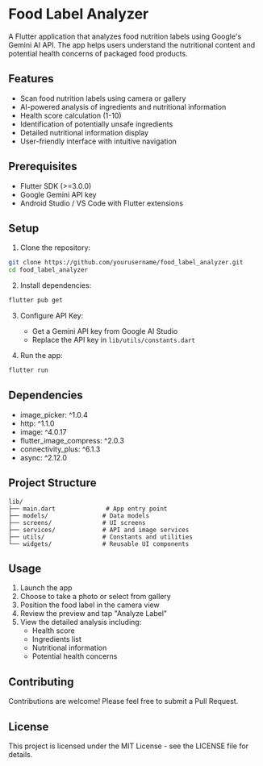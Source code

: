 # Food Label Analyzer

A Flutter application that analyzes food nutrition labels using Google's Gemini AI API. The app helps users understand the nutritional content and potential health concerns of packaged food products.

## Features

- Scan food nutrition labels using camera or gallery
- AI-powered analysis of ingredients and nutritional information
- Health score calculation (1-10)
- Identification of potentially unsafe ingredients
- Detailed nutritional information display
- User-friendly interface with intuitive navigation

## Prerequisites

- Flutter SDK (>=3.0.0)
- Google Gemini API key
- Android Studio / VS Code with Flutter extensions

## Setup

1. Clone the repository:
```bash
git clone https://github.com/yourusername/food_label_analyzer.git
cd food_label_analyzer
```

2. Install dependencies:
```bash
flutter pub get
```

3. Configure API Key:
   - Get a Gemini API key from Google AI Studio
   - Replace the API key in `lib/utils/constants.dart`

4. Run the app:
```bash
flutter run
```

## Dependencies

- image_picker: ^1.0.4
- http: ^1.1.0
- image: ^4.0.17
- flutter_image_compress: ^2.0.3
- connectivity_plus: ^6.1.3
- async: ^2.12.0

## Project Structure

```
lib/
├── main.dart              # App entry point
├── models/               # Data models
├── screens/              # UI screens
├── services/             # API and image services
├── utils/                # Constants and utilities
└── widgets/              # Reusable UI components
```

## Usage

1. Launch the app
2. Choose to take a photo or select from gallery
3. Position the food label in the camera view
4. Review the preview and tap "Analyze Label"
5. View the detailed analysis including:
   - Health score
   - Ingredients list
   - Nutritional information
   - Potential health concerns

## Contributing

Contributions are welcome! Please feel free to submit a Pull Request.

## License

This project is licensed under the MIT License - see the LICENSE file for details.
